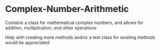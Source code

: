 # Complex-Number-Arithmetic
Contains a class for mathematical complex numbers, and allows for addition, multiplication, and other operations

Help with creating more methods and/or a test class for existing methods would be appreciated
